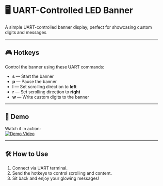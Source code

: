 
# 🖥️ UART-Controlled LED Banner

A simple UART-controlled banner display, perfect for showcasing custom digits and messages.

---

## 🎮 Hotkeys

Control the banner using these UART commands:

- **s** — Start the banner
- **p** — Pause the banner
- **l** — Set scrolling direction to **left**
- **r** — Set scrolling direction to **right**
- **w** — Write custom digits to the banner

---

## 🎥 Demo

Watch it in action:  
[![Demo Video](https://img.youtube.com/vi/8stKBqHwSPk/0.jpg)](https://youtu.be/8stKBqHwSPk?si=Xjd8KQdtW_ByGFGv)

---

## 🛠️ How to Use

1. Connect via UART terminal.
2. Send the hotkeys to control scrolling and content.
3. Sit back and enjoy your glowing messages!
